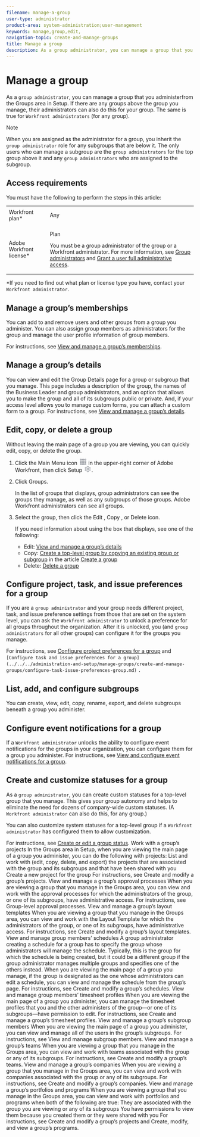 ```yaml
---
filename: manage-a-group
user-type: administrator
product-area: system-administration;user-management
keywords: manage,group,edit,
navigation-topic: create-and-manage-groups
title: Manage a group
description: As a group administrator, you can manage a group that you administer from the Groups area in Setup. If there are any groups above the group you manage, their administrators can also do this for your group. The same is true for Workfront administrators (for any group).
---
```


# Manage a group

As a `group administrator`, you can manage a group that you administerfrom the Groups area in Setup. If there are any groups above the group you manage, their administrators can also do this for your group. The same is true for `Workfront administrators` (for any group).

>[!NOTE]
>
>When you are assigned as the administrator for a group, you inherit the `group administrator` role for any subgroups that are below it. The only users who can manage a subgroup are the `group administrators` for the top group above it and any `group administrators` who are assigned to the subgroup.

## Access requirements

You must have the following to perform the steps in this article:

<table cellspacing="0"> 
 <col> 
 <col> 
 <tbody> 
  <tr> 
   <td role="rowheader"><span>Workfront</span> plan*</td> 
   <td> <p>Any</p> </td> 
  </tr> 
  <tr> 
   <td role="rowheader"><span>Adobe Workfront</span> license*</td> 
   <td> <p><span>Plan</span> </p> <p>You must be a <span>group administrator</span> of the group or a <span>Workfront administrator</span>. For more information, see <a href="../../../administration-and-setup/manage-groups/group-roles/group-administrators.md" class="MCXref xref">Group administrators</a> and <a href="../../../administration-and-setup/add-users/configure-and-grant-access/grant-a-user-full-administrative-access.md" class="MCXref xref">Grant a user full administrative access</a>.</p> </td> 
  </tr> 
 </tbody> 
</table>

&#42;If you need to find out what plan or license type you have, contact your `Workfront administrator`.

## Manage a group’s memberships

You can add to and remove users and other groups from a group you administer. You can also assign group members as administrators for the group and manage the user profile information of group members.

For instructions, see [View and manage a group’s memberships](../../../administration-and-setup/manage-groups/create-and-manage-groups/view-and-manage-a-groups-memberships.md).

## Manage a group’s details

You can view and edit the Group Details page for a group or subgroup that you manage. This page includes a description of the group, the names of the Business Leader and group administrators, and an option that allows you to make the group and all of its subgroups public or private. And, if your access level allows you to manage custom forms, you can attach a custom form to a group. For instructions, see [View and manage a group’s details](../../../administration-and-setup/manage-groups/create-and-manage-groups/view-and-manage-a-groups-details.md).

## Edit, copy, or delete a group

Without leaving the main page of a group you are viewing, you can quickly edit, copy, or delete the group. 

<ol> 
 <li value="1">Click the <span class="bold">Main Menu</span> icon <img src="assets/main-menu-icon.png"> in the upper-right corner of <span>Adobe Workfront</span>, then click <span class="bold">Setup</span> <img src="assets/gear-icon-settings.png">.</li> 
 <li value="2"> <p>Click <span class="bold">Groups</span>.</p> <p>In the list of groups that displays, <span>group administrators</span> can see the groups they manage, as well as any subgroups of those groups. <span>Adobe Workfront administrators</span> can see all groups.</p> </li> 
 <li value="3"> <p>Select the group, then click the Edit , Copy , or Delete icon.</p> <p>If you need information about using the box that displays, see one of the following:</p> 
  <ul> 
   <li><span class="bold">Edit</span>: <a href="../../../administration-and-setup/manage-groups/create-and-manage-groups/view-and-manage-a-groups-details.md" class="MCXref xref">View and manage a group’s details</a></li> 
   <li><span class="bold">Copy</span>: <a href="../../../administration-and-setup/manage-groups/create-and-manage-groups/create-a-group.md#copying-an-existing-group-and-sub-group" class="MCXref xref">Create a top-level group by copying an existing group or subgroup</a> in the article <a href="../../../administration-and-setup/manage-groups/create-and-manage-groups/create-a-group.md" class="MCXref xref">Create a group</a></li> 
   <li><span class="bold">Delete</span>: <a href="../../../administration-and-setup/manage-groups/create-and-manage-groups/delete-a-group.md" class="MCXref xref">Delete a group</a></li> 
  </ul> </li> 
</ol>

## Configure project, task, and issue preferences for a group

If you are a `group administrator` and your group needs different project, task, and issue preference settings from those that are set on the system level, you can ask the `Workfront administrator` to unlock a preference for all groups throughout the organization. After it is unlocked, you (and `group administrators` for all other groups) can configure it for the groups you manage.

For instructions, see [Configure project preferences for a group](../../../administration-and-setup/manage-groups/create-and-manage-groups/configure-project-preferences-group.md) and ` [Configure task and issue preferences for a group](../../../administration-and-setup/manage-groups/create-and-manage-groups/configure-task-issue-preferences-group.md)` `.`

## List, add, and configure subgroups

You can create, view, edit, copy, rename, export, and delete subgroups beneath a group you administer.

## Configure event notifications for a group

If a `Workfront administrator` unlocks the ability to configure event notifications for the groups in your organization, you can configure them for a group you administer. For instructions, see [View and configure event notifications for a group](../../../administration-and-setup/manage-groups/create-and-manage-groups/view-and-configure-event-notifications-group.md).

## Create and customize statuses for a group

As a `group administrator`, you can create custom statuses for a top-level group that you manage. This gives your group autonomy and helps to eliminate the need for dozens of company-wide custom statuses. (A `Workfront administrator` can also do this, for any group.)

You can also customize system statuses for a top-level group if a `Workfront administrator` has configured them to allow customization.

For instructions, see [Create or edit a group status](../../../administration-and-setup/manage-groups/manage-group-statuses/create-or-edit-a-group-status.md).
Work with a group’s projects In the Groups area in Setup, when you are viewing the main page of a group you administer, you can do the following with projects: List and work with (edit, copy, delete, and export) the projects that are associated with the group and its subgroups and that have been shared with you Create a new project for the group For instructions, see Create and modify a group’s projects. View and manage a group’s approval processes When you are viewing a group that you manage in the Groups area, you can view and work with the approval processes for which the administrators of the group, or one of its subgroups, have administrative access. For instructions, see Group-level approval processes. View and manage a group’s layout templates When you are viewing a group that you manage in the Groups area, you can view and work with the Layout Template for which the administrators of the group, or one of its subgroups, have administrative access. For instructions, see Create and modify a group’s layout templates. View and manage group members’ schedules A group administrator creating a schedule for a group has to specify the group whose administrators will manage the schedule. Typically, this is the group for which the schedule is being created, but it could be a different group if the group administrator manages multiple groups and specifies one of the others instead. When you are viewing the main page of a group you manage, if the group is designated as the one whose administrators can edit a schedule, you can view and manage the schedule from the group’s page. For instructions, see Create and modify a group’s schedules. View and manage group members’ timesheet profiles When you are viewing the main page of a group you administer, you can manage the timesheet profiles that you and the other administers of the group—or one of its subgroups—have permission to edit. For instructions, see Create and manage a group’s timesheet profiles. View and manage a group’s subgroup members When you are viewing the main page of a group you administer, you can view and manage all of the users in the group’s subgroups. For instructions, see View and manage subgroup members. View and manage a group’s teams When you are viewing a group that you manage in the Groups area, you can view and work with teams associated with the group or any of its subgroups. For instructions, see Create and modify a group’s teams. View and manage a group’s companies When you are viewing a group that you manage in the Groups area, you can view and work with companies associated with the group or any of its subgroups. For instructions, see Create and modify a group’s companies. View and manage a group’s portfolios and programs When you are viewing a group that you manage in the Groups area, you can view and work with portfolios and programs when both of the following are true: They are associated with the group you are viewing or any of its subgroups You have permissions to view them because you created them or they were shared with you For instructions, see Create and modify a group’s projects and Create, modify, and view a group’s programs.  